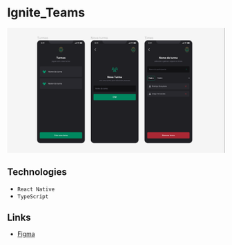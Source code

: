 # Ignite_Teams
![layout](./assets/layout.png)

## Technologies
- `React Native`
- `TypeScript`

## Links
- [Figma](https://www.figma.com/file/8yNPIZjgMbX0PiLfsyIeSP/Ignite-Teams-(Community)?type=design&node-id=37-6&mode=design&t=daSOu6GfxwhjvY07-0)